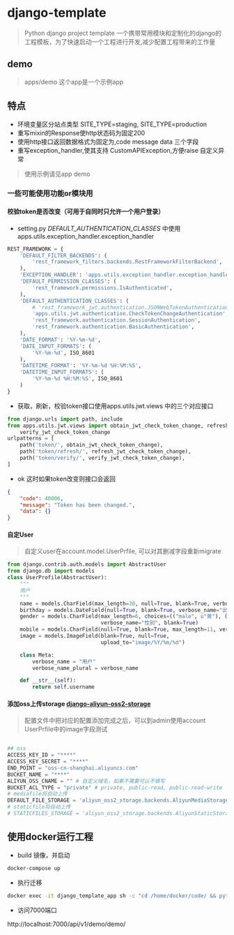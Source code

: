 # django-template
> Python django project template
一个携带常用模块和定制化的django的工程模板，为了快速启动一个工程进行开发,减少配置工程带来的工作量

## demo
> apps/demo 这个app是一个示例app 

## 特点
* 环境变量区分站点类型 SITE_TYPE=staging, SITE_TYPE=production
* 重写mixin的Response使http状态码为固定200
* 使用http接口返回数据格式为固定为,code message data 三个字段
* 重写exception_handler,使其支持 CustomAPIException,方便raise 自定义异常

> 使用示例请见app demo

### 一些可能使用功能or模块用
#### 校验token是否改变（可用于自同时只允许一个用户登录）
* setting.py *DEFAULT_AUTHENTICATION_CLASSES* 中使用  apps.utils.exception_handler.exception_handler

```python
REST_FRAMEWORK = {
    'DEFAULT_FILTER_BACKENDS': (
        'rest_framework_filters.backends.RestFrameworkFilterBackend',
    ),
    'EXCEPTION_HANDLER': 'apps.utils.exception_handler.exception_handler',
    'DEFAULT_PERMISSION_CLASSES': (
        'rest_framework.permissions.IsAuthenticated',
    ),
    'DEFAULT_AUTHENTICATION_CLASSES': (
        # 'rest_framework_jwt.authentication.JSONWebTokenAuthentication',
        'apps.utils.jwt.authentication.CheckTokenChangeAuthentication',
        'rest_framework.authentication.SessionAuthentication',
        'rest_framework.authentication.BasicAuthentication',
    ),
    'DATE_FORMAT': '%Y-%m-%d',
    'DATE_INPUT_FORMATS': (
        '%Y-%m-%d', ISO_8601
    ),
    'DATETIME_FORMAT': '%Y-%m-%d %H:%M:%S',
    'DATETIME_INPUT_FORMATS': (
        '%Y-%m-%d %H:%M:%S', ISO_8601
    )
}
```

* 获取，刷新，校验token接口使用apps.utils.jwt.views 中的三个对应接口

```python
from django.urls import path, include
from apps.utils.jwt.views import obtain_jwt_check_token_change, refresh_jwt_check_token_change,\
    verify_jwt_check_token_change
urlpatterns = [
    path('token/', obtain_jwt_check_token_change),
    path('token/refresh/', refresh_jwt_check_token_change),
    path('token/verify/', verify_jwt_check_token_change),
]
```
* ok 这时如果token改变则接口会返回
```json
{
    "code": 40006,
    "message": "Token has been changed.",
    "data": {}
}
```
#### 自定User
> 自定义user在account.model.UserPrfile, 可以对其删减字段重新migrate

```python
from django.contrib.auth.models import AbstractUser
from django.db import models
class UserProfile(AbstractUser):
    """
    用户
    """
    name = models.CharField(max_length=30, null=True, blank=True, verbose_name="姓名")
    birthday = models.DateField(null=True, blank=True, verbose_name="出生年月")
    gender = models.CharField(max_length=6, choices=(("male", u"男"), ("female", "女")), default="female",
                              verbose_name="性别", blank=True)
    mobile = models.CharField(null=True, blank=True, max_length=11, verbose_name="电话")
    image = models.ImageField(blank=True, null=True,
                              upload_to="image/%Y/%m/%d")

    class Meta:
        verbose_name = "用户"
        verbose_name_plural = verbose_name

    def __str__(self):
        return self.username

```

#### 添加oss上传storage [django-aliyun-oss2-storage](https://github.com/xiewenya/django-aliyun-oss2-storage)
> 配置文件中把对应的配置添加完成之后，可以到admin使用account UserPrfile中的image字段测试

```python

## oss
ACCESS_KEY_ID = "****"
ACCESS_KEY_SECRET = "****"
END_POINT = "oss-cn-shanghai.aliyuncs.com"
BUCKET_NAME = "****"
ALIYUN_OSS_CNAME = "" # 自定义域名，如果不需要可以不填写
BUCKET_ACL_TYPE = "private" # private, public-read, public-read-write
# mediafile将自动上传
DEFAULT_FILE_STORAGE = 'aliyun_oss2_storage.backends.AliyunMediaStorage'
# staticfile将自动上传
# STATICFILES_STORAGE = 'aliyun_oss2_storage.backends.AliyunStaticStorage'

```

## 使用docker运行工程

* build 镜像，并启动
```bash
docker-compose up
```
* 执行迁移
```bash
docker exec -it django_template_app sh -c "cd /home/docker/code/ && python3 manage.py migrate"
```
* 访问7000端口

http://localhost:7000/api/v1/demo/demo/


